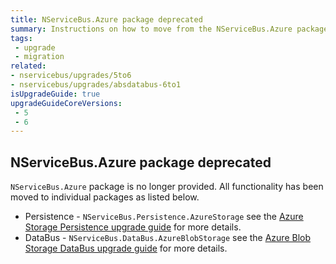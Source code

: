 ```yaml
---
title: NServiceBus.Azure package deprecated
summary: Instructions on how to move from the NServiceBus.Azure package to the new individual packages.
tags:
 - upgrade
 - migration
related:
- nservicebus/upgrades/5to6
- nservicebus/upgrades/absdatabus-6to1
isUpgradeGuide: true
upgradeGuideCoreVersions:
 - 5
 - 6
---
```


## NServiceBus.Azure package deprecated

`NServiceBus.Azure` package is no longer provided. All functionality has been moved to individual packages as listed below.

* Persistence - `NServiceBus.Persistence.AzureStorage` see the [Azure Storage Persistence upgrade guide](/nservicebus/upgrades/asp-6to1.md) for more details.
* DataBus - `NServiceBus.DataBus.AzureBlobStorage` see the [Azure Blob Storage DataBus upgrade guide](/nservicebus/upgrades/absdatabus-6to1.md) for more details.

